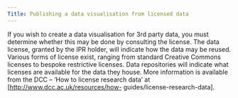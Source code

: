 ```yaml
---
Title: Publishing a data visualisation from licensed data
---
```

If you wish to create a data visualisation for 3rd party data, you must determine whether this may be done by consulting the license. 
The data license, granted by the IPR holder, will indicate how the data may be reused. Various forms of license exist, ranging from 
standard Creative Commons licenses to bespoke restrictive licenses. Data repositories will indicate what licenses are available for the 
data they house. More information is available from the DCC – ‘How to license research data’ at [http://www.dcc.ac.uk/resources/how- guides/license-research-data].
